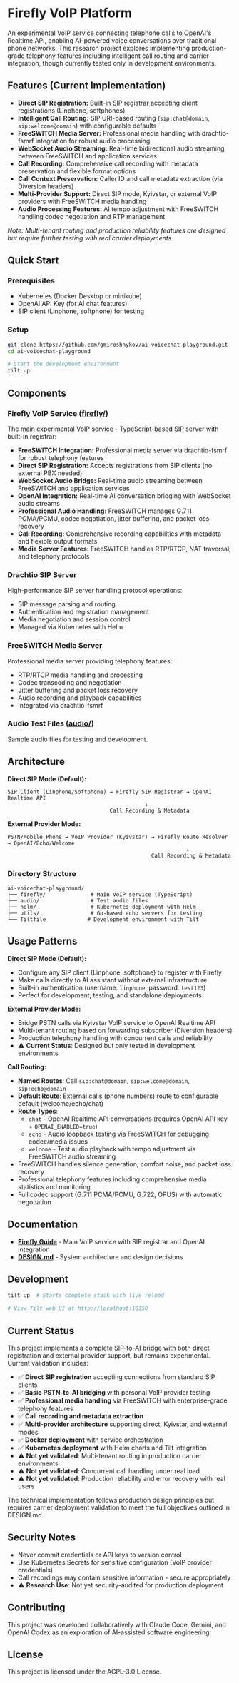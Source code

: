 # Firefly VoIP Platform

An experimental VoIP service connecting telephone calls to OpenAI's Realtime API, enabling AI-powered voice conversations over traditional phone networks. This research project explores implementing production-grade telephony features including intelligent call routing and carrier integration, though currently tested only in development environments.

## Features (Current Implementation)

- **Direct SIP Registration:** Built-in SIP registrar accepting client registrations (Linphone, softphones)
- **Intelligent Call Routing:** SIP URI-based routing (`sip:chat@domain`, `sip:welcome@domain`) with configurable defaults
- **FreeSWITCH Media Server:** Professional media handling with drachtio-fsmrf integration for robust audio processing
- **WebSocket Audio Streaming:** Real-time bidirectional audio streaming between FreeSWITCH and application services
- **Call Recording:** Comprehensive call recording with metadata preservation and flexible format options
- **Call Context Preservation:** Caller ID and call metadata extraction (via Diversion headers)
- **Multi-Provider Support:** Direct SIP mode, Kyivstar, or external VoIP providers with FreeSWITCH media handling
- **Audio Processing Features:** AI tempo adjustment with FreeSWITCH handling codec negotiation and RTP management

*Note: Multi-tenant routing and production reliability features are designed but require further testing with real carrier deployments.*

## Quick Start

### Prerequisites

- Kubernetes (Docker Desktop or minikube)
- OpenAI API Key (for AI chat features)
- SIP client (Linphone, softphone) for testing

### Setup

```bash
git clone https://github.com/gmiroshnykov/ai-voicechat-playground.git
cd ai-voicechat-playground

# Start the development environment
tilt up
```

## Components

### Firefly VoIP Service ([firefly/](firefly/))
The main experimental VoIP service - TypeScript-based SIP server with built-in registrar:
- **FreeSWITCH Integration:** Professional media server via drachtio-fsmrf for robust telephony features
- **Direct SIP Registration:** Accepts registrations from SIP clients (no external PBX needed)
- **WebSocket Audio Bridge:** Real-time audio streaming between FreeSWITCH and application services
- **OpenAI Integration:** Real-time AI conversation bridging with WebSocket audio streams
- **Professional Audio Handling:** FreeSWITCH manages G.711 PCMA/PCMU, codec negotiation, jitter buffering, and packet loss recovery
- **Call Recording:** Comprehensive recording capabilities with metadata and flexible output formats
- **Media Server Features:** FreeSWITCH handles RTP/RTCP, NAT traversal, and telephony protocols

### Drachtio SIP Server
High-performance SIP server handling protocol operations:
- SIP message parsing and routing
- Authentication and registration management
- Media negotiation and session control
- Managed via Kubernetes with Helm

### FreeSWITCH Media Server
Professional media server providing telephony features:
- RTP/RTCP media handling and processing
- Codec transcoding and negotiation
- Jitter buffering and packet loss recovery
- Audio recording and playback capabilities
- Integrated via drachtio-fsmrf

### Audio Test Files ([audio/](audio/))
Sample audio files for testing and development.

## Architecture

**Direct SIP Mode (Default):**
```
SIP Client (Linphone/Softphone) → Firefly SIP Registrar → OpenAI Realtime API
                                           ↓
                                Call Recording & Metadata
```

**External Provider Mode:**
```
PSTN/Mobile Phone → VoIP Provider (Kyivstar) → Firefly Route Resolver → OpenAI/Echo/Welcome
                                                        ↓
                                             Call Recording & Metadata
```

### Directory Structure
```
ai-voicechat-playground/
├── firefly/              # Main VoIP service (TypeScript)
├── audio/                # Test audio files
├── helm/                 # Kubernetes deployment with Helm
├── utils/                # Go-based echo servers for testing
└── Tiltfile             # Development environment with Tilt
```

## Usage Patterns

**Direct SIP Mode (Default):**
- Configure any SIP client (Linphone, softphone) to register with Firefly
- Make calls directly to AI assistant without external infrastructure
- Built-in authentication (username: `linphone`, password: `test123`)
- Perfect for development, testing, and standalone deployments

**External Provider Mode:**
- Bridge PSTN calls via Kyivstar VoIP service to OpenAI Realtime API
- Multi-tenant routing based on forwarding subscriber (Diversion headers)
- Production telephony handling with concurrent calls and reliability
- ⚠️ **Current Status**: Designed but only tested in development environments

**Call Routing:**
- **Named Routes**: Call `sip:chat@domain`, `sip:welcome@domain`, `sip:echo@domain`
- **Default Route**: External calls (phone numbers) route to configurable default (welcome/echo/chat)
- **Route Types**:
  - `chat` - OpenAI Realtime API conversations (requires OpenAI API key + `OPENAI_ENABLED=true`)
  - `echo` - Audio loopback testing via FreeSWITCH for debugging codec/media issues
  - `welcome` - Test audio playback with tempo adjustment via FreeSWITCH audio streaming
- FreeSWITCH handles silence generation, comfort noise, and packet loss recovery
- Professional telephony features including comprehensive media statistics and monitoring
- Full codec support (G.711 PCMA/PCMU, G.722, OPUS) with automatic negotiation

## Documentation

- **[Firefly Guide](firefly/README.md)** - Main VoIP service with SIP registrar and OpenAI integration
- **[DESIGN.md](DESIGN.md)** - System architecture and design decisions

## Development

```bash
tilt up  # Starts complete stack with live reload

# View Tilt web UI at http://localhost:10350
```

## Current Status

This project implements a complete SIP-to-AI bridge with both direct registration and external provider support, but remains experimental. Current validation includes:

- ✅ **Direct SIP registration** accepting connections from standard SIP clients
- ✅ **Basic PSTN-to-AI bridging** with personal VoIP provider testing
- ✅ **Professional media handling** via FreeSWITCH with enterprise-grade telephony features
- ✅ **Call recording and metadata extraction**
- ✅ **Multi-provider architecture** supporting direct, Kyivstar, and external modes
- ✅ **Docker deployment** with service orchestration
- ✅ **Kubernetes deployment** with Helm charts and Tilt integration
- ⚠️ **Not yet validated**: Multi-tenant routing in production carrier environments
- ⚠️ **Not yet validated**: Concurrent call handling under real load
- ⚠️ **Not yet validated**: Production reliability and error recovery with real users

The technical implementation follows production design principles but requires carrier deployment validation to meet the full objectives outlined in DESIGN.md.

## Security Notes

- Never commit credentials or API keys to version control
- Use Kubernetes Secrets for sensitive configuration (VoIP provider credentials)
- Call recordings may contain sensitive information - secure appropriately
- ⚠️ **Research Use**: Not yet security-audited for production deployment

## Contributing

This project was developed collaboratively with Claude Code, Gemini, and OpenAI Codex as an exploration of AI-assisted software engineering.

## License

This project is licensed under the AGPL-3.0 License.
